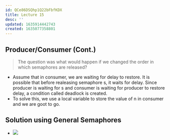 ```yaml
---
id: QCe86DSQhp1Q22bFbfKDX
title: Lecture 15
desc: ''
updated: 1635914442743
created: 1635077358801
---
```

## Producer/Consumer (Cont.)

> The question was what would happen if we changed the order in which semaphores are released?

* Assume that in consumer, we are waiting for delay to restore. It is possible that before realeasing semaphore s, it waits for delay. Since producer is waiting for s and consumer is waiting for producer to restore delay, a condition called deadlock is created.
* To solve this, we use a local variable to store the value of n in consumer and we are goot to go.

## Solution using General Semaphores

* ![](/assets/images/2021-10-24-17-47-13.png)